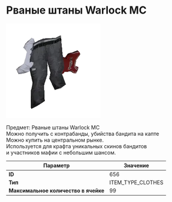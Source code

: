 # Рваные штаны Warlock MC

![Item Image](../img/656.webp?raw=true)

Предмет: Рваные штаны Warlock MC<br>Можно получить с контрабанды, убийства бандита на капте<br>Можно купить на центральном рынке. <br>Используется для крафта уникальных скинов бандитов<br>и участников мафии с небольшим шансом.


| Параметр | Значение |
|----------|----------|
| **ID** | 656 |
| **Тип** | ITEM_TYPE_CLOTHES |
| **Максимальное количество в ячейке** | 99 |

